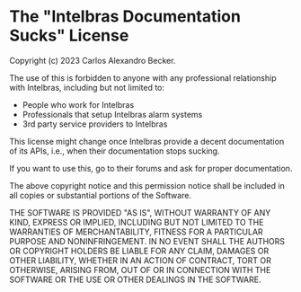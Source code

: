 # The "Intelbras Documentation Sucks" License

Copyright (c) 2023 Carlos Alexandro Becker.

The use of this is forbidden to anyone with any professional relationship with
Intelbras, including but not limited to:

- People who work for Intelbras
- Professionals that setup Intelbras alarm systems
- 3rd party service providers to Intelbras

This license might change once Intelbras provide a decent documentation of its
APIs, i.e., when their documentation stops sucking.

If you want to use this, go to their forums and ask for proper documentation.

The above copyright notice and this permission notice shall be included in all
copies or substantial portions of the Software.

THE SOFTWARE IS PROVIDED "AS IS", WITHOUT WARRANTY OF ANY KIND, EXPRESS OR
IMPLIED, INCLUDING BUT NOT LIMITED TO THE WARRANTIES OF MERCHANTABILITY,
FITNESS FOR A PARTICULAR PURPOSE AND NONINFRINGEMENT. IN NO EVENT SHALL THE
AUTHORS OR COPYRIGHT HOLDERS BE LIABLE FOR ANY CLAIM, DAMAGES OR OTHER
LIABILITY, WHETHER IN AN ACTION OF CONTRACT, TORT OR OTHERWISE, ARISING FROM,
OUT OF OR IN CONNECTION WITH THE SOFTWARE OR THE USE OR OTHER DEALINGS IN THE
SOFTWARE.
